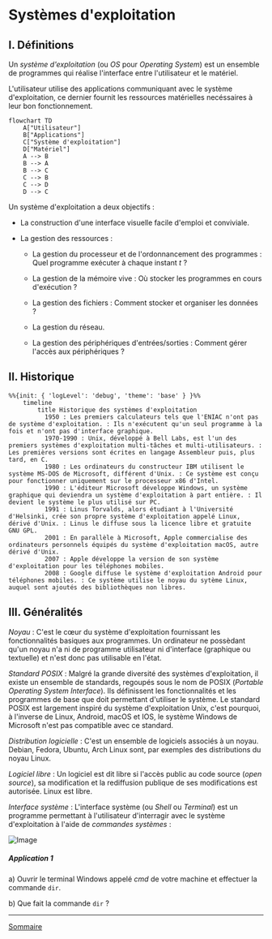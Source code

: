 # Systèmes d'exploitation

## I. Définitions

Un *système d'exploitation* (ou *OS* pour *Operating System*) est un ensemble de programmes qui réalise l'interface entre l'utilisateur et le matériel.

L'utilisateur utilise des applications communiquant avec le système d'exploitation, ce dernier fournit les ressources matérielles necéssaires à leur bon fonctionnement.

```mermaid
flowchart TD
    A["Utilisateur"]
    B["Applications"]
    C["Système d'exploitation"]
    D["Matériel"]
    A --> B
    B --> A
    B --> C
    C --> B
    C --> D
    D --> C
```

Un système d'exploitation a deux objectifs :

- La construction d'une interface visuelle facile d'emploi et conviviale.

- La gestion des ressources :

    + La gestion du processeur et de l'ordonnancement des programmes : Quel programme exécuter à chaque instant $t$ ?

    + La gestion de la mémoire vive : Où stocker les programmes en cours d'exécution ?

    + La gestion des fichiers : Comment stocker et organiser les données ?

    + La gestion du réseau.

    + La gestion des périphériques d'entrées/sorties : Comment gérer l'accès aux périphériques ?

## II. Historique

```mermaid
%%{init: { 'logLevel': 'debug', 'theme': 'base' } }%%
    timeline
        title Historique des systèmes d'exploitation
          1950 : Les premiers calculateurs tels que l'ENIAC n'ont pas de système d'exploitation. : Ils n'exécutent qu'un seul programme à la fois et n'ont pas d'interface graphique.
          1970-1990 : Unix, développé à Bell Labs, est l'un des premiers systèmes d'exploitation multi-tâches et multi-utilisateurs. : Les premières versions sont écrites en langage Assembleur puis, plus tard, en C. 
          1980 : Les ordinateurs du constructeur IBM utilisent le système MS-DOS de Microsoft, différent d'Unix. : Ce système est conçu pour fonctionner uniquement sur le processeur x86 d'Intel.
          1990 : L'éditeur Microsoft développe Windows, un système graphique qui deviendra un système d'exploitation à part entière. : Il devient le système le plus utilisé sur PC.
          1991 : Linus Torvalds, alors étudiant à l'Université d'Helsinki, crée son propre système d'exploitation appelé Linux, dérivé d'Unix. : Linus le diffuse sous la licence libre et gratuite GNU GPL.
          2001 : En parallèle à Microsoft, Apple commercialise des ordinateurs personnels équipés du système d'exploitation macOS, autre dérivé d'Unix.
          2007 : Apple développe la version de son système d'exploitation pour les téléphones mobiles.
          2008 : Google diffuse le système d'exploitation Android pour téléphones mobiles. : Ce système utilise le noyau du sytème Linux, auquel sont ajoutés des bibliothèques non libres.
```

## III. Généralités

*Noyau* : C'est le cœur du système d'exploitation fournissant les fonctionnalités basiques aux programmes. Un ordinateur ne possèdant qu'un noyau n'a ni de programme utilisateur ni d'interface (graphique ou textuelle) et n'est donc pas utilisable en l'état.

*Standard POSIX* : Malgré la grande diversité des systèmes d'exploitation, il existe un ensemble de standards, regoupés sous le nom de POSIX (*Portable Operating System Interface*). Ils définissent les fonctionnalités et les programmes de base que doit permettant d'utiliser le système. Le standard POSIX est largement inspiré du système d'exploitation Unix, c'est pourquoi, à l'inverse de Linux, Android, macOS et IOS, le système Windows de Microsoft n'est pas compatible avec ce standard.

*Distribution logicielle* : C'est un ensemble de logiciels associés à un noyau. Debian, Fedora, Ubuntu, Arch Linux sont, par exemples des distributions du noyau Linux.

*Logiciel libre* : Un logiciel est dit libre si l'accès public au code source (*open source*), sa modification et la rediffusion publique de ses modifications est autorisée. Linux est libre.

*Interface système* : L'interface système (ou *Shell* ou *Terminal*) est un programme permettant à l'utilisateur d'interragir avec le système d'exploitation à l'aide de *commandes systèmes* :

![Image](./img/terminal.png)

##### Application 1

a) Ouvrir le terminal Windows appelé *cmd* de votre machine et effectuer la commande `dir`.

b) Que fait la commande `dir` ?
___________

[Sommaire](./../README.md)